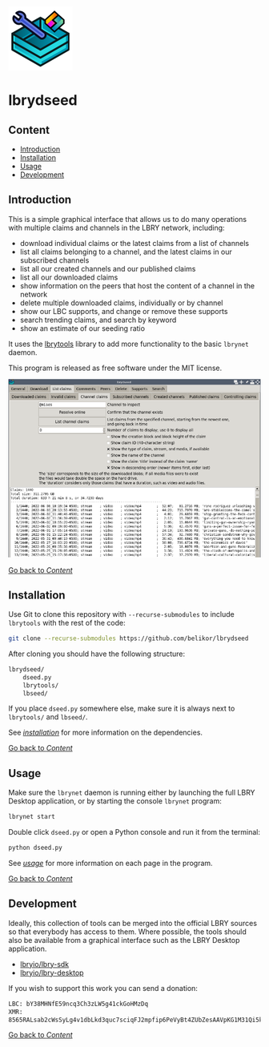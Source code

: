 <img src="lbrydseed.svg" alt="LBRYDseed" width="128"/>

# lbrydseed

## Content

- [Introduction](#introduction)
- [Installation](#installation)
- [Usage](#usage)
- [Development](#development)

## Introduction

This is a simple graphical interface that allows us
to do many operations with multiple claims and channels in the LBRY network,
including:

- download individual claims or the latest claims from a list of channels
- list all claims belonging to a channel, and the latest claims
  in our subscribed channels
- list all our created channels and our published claims
- list all our downloaded claims
- show information on the peers that host the content of a channel
  in the network
- delete multiple downloaded claims, individually or by channel
- show our LBC supports, and change or remove these supports
- search trending claims, and search by keyword
- show an estimate of our seeding ratio

It uses the [lbrytools](https://github.com/belikor/lbrytools) library
to add more functionality to the basic `lbrynet` daemon.

This program is released as free software under the MIT license.

![lbrydseed ch claims](./img/lbrydseed-ch-claims.png)

[Go back to _Content_](#content)

## Installation

Use Git to clone this repository with `--recurse-submodules`
to include `lbrytools` with the rest of the code:
```sh
git clone --recurse-submodules https://github.com/belikor/lbrydseed
```

After cloning you should have the following structure:
```
lbrydseed/
    dseed.py
    lbrytools/
    lbseed/
```

If you place `dseed.py` somewhere else, make sure it is always
next to `lbrytools/` and `lbseed/`.

See [_installation_](doc/installation.md) for more information
on the dependencies.

[Go back to _Content_](#content)

## Usage

Make sure the `lbrynet` daemon is running either by launching
the full LBRY Desktop application, or by starting the console `lbrynet`
program:
```sh
lbrynet start
```

Double click `dseed.py` or open a Python console and run it from the terminal:
```sh
python dseed.py
```

See [_usage_](doc/usage.md) for more information on each page
in the program.

[Go back to _Content_](#content)

## Development

Ideally, this collection of tools can be merged into the official
LBRY sources so that everybody has access to them.
Where possible, the tools should also be available from a graphical
interface such as the LBRY Desktop application.

* [lbryio/lbry-sdk](https://github.com/lbryio/lbry-sdk)
* [lbryio/lbry-desktop](https://github.com/lbryio/lbry-desktop)

If you wish to support this work you can send a donation:
```
LBC: bY38MHNfE59ncq3Ch3zLW5g41ckGoHMzDq
XMR: 8565RALsab2cWsSyLg4v1dbLkd3quc7sciqFJ2mpfip6PeVyBt4ZUbZesAAVpKG1M31Qi5k9mpDSGSDpb3fK5hKYSUs8Zff
```

[Go back to _Content_](#content)
